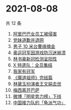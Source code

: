 # 2021-08-08

共 12 条

<!-- BEGIN -->
<!-- 最后更新时间 Sun Aug 08 2021 08:21:06 GMT+0800 (China Standard Time) -->

1. [阿里巴巴女员工被侵害](https://www.zhihu.com/search?q=阿里)
1. [党妹道歉并退网](https://www.zhihu.com/search?q=党妹)
1. [男子 10 米台曹缘摘金](https://www.zhihu.com/search?q=10米跳台)
1. [奥运冠军因游戏防沉迷崩溃](https://www.zhihu.com/search?q=网络游戏)
1. [林书豪新冠检测呈阳性](https://www.zhihu.com/search?q=林书豪)
1. [X 特遣队：全员集结](https://www.zhihu.com/search?q=x特遣队)
1. [我家有冠军](https://www.zhihu.com/search?q=我家有冠军)
1. [《魔道祖师》完结篇](https://www.zhihu.com/search?q=魔道祖师)
1. [林黛玉扮演者王文娟去世](https://www.zhihu.com/search?q=王文娟)
1. [梅西离开巴萨](https://www.zhihu.com/search?q=梅西离开巴萨)
1. [微博「明星势力榜」下线](https://www.zhihu.com/search?q=明星势力榜)
1. [中国接力队的「龟派气功」](https://www.zhihu.com/search?q=龙珠)

<!-- END -->
